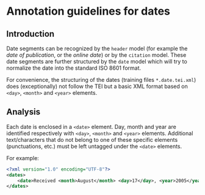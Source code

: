 # Annotation guidelines for dates

## Introduction

Date segments can be recognized by the `header` model (for example the _date of publication_, or the _online date_) or by the `citation` model. These date segments are further structured by the `date` model which will try to normalize the date into the standard ISO 8601 format. 

For convenience, the structuring of the dates (training files `*.date.tei.xml`) does (exceptionally) not follow the TEI but a basic XML format based on `<day>`, `<month>` and `<year>` elements. 

## Analysis

Each date is enclosed in a `<date>` element. Day, month and year are identified respectively with `<day>`, `<month>` and `<year>` elements. Additional text/characters that do not belong to one of these specific elements (punctuations, etc.) must be left untagged under the `<date>` elements.

For example:

```xml
<?xml version="1.0" encoding="UTF-8"?>
<dates>
	<date>Received <month>August</month> <day>17</day>, <year>2005</year>. </date>
</dates>
```
